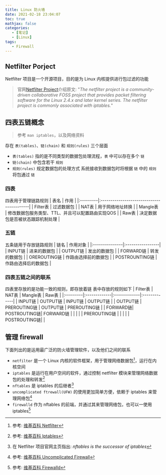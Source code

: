 ```yaml
---
title: Linux 防火墙
date: 2021-02-18 23:04:07
toc: true
mathjax: false
categories:
   - [笔记]
   - [Linux]
tags:
   - Firewall
---
```


## Netfilter Porject

Netfilter 项目是一个开源项目，目的是为 Linux 内核提供进行包过滤的功能

> 官网[Netfilter Project](https://www.netfilter.org)介绍原文:
> "*The netfilter project is a community-driven collaborative FOSS project that 
> provides packet filtering software for the Linux 2.4.x and later kernel series.
> The netfilter project is commonly associated with iptables.*"

## 四表五链概念

> 参考 `man iptables`，以及网络资料

存在 `表(tables)`、`链(chain)` 和 `规则(rules)` 三个层面
- `表(tables)` 指的是不同类型的数据包处理流程，`表` 中可以存在多个 `链`
- `链(chain)` 中包含若干 `规则`
- `规则(rules)` 规定数据包的处理方式
系统接收到数据包时将根据 `链` 中的 `规则` 将包通过 `链`

### **四表**
四表用于管理链路规则
| 表名     | 作用                                       |
|:---------|:------------------------------------------|
| Filter表 | 过滤数据包                                  |
| NAT表    | 用于网络地址转换                             |
| Mangle表 | 修改数据包服务类型、TTL、并且可以配置路由实现QOS |
| Raw表    | 决定数据包是否被状态跟踪机制处理               |

### **五链**
五条链用于存放链路规则
| 链名           | 作用对象           |
|:---------------|:-----------------|
| INPUT链        | 进来的数据包        |
| OUTPUT链       | 发出的数据包        |
| FORWARD链      | 转发的数据包        |
| OREROUTING链   | 作路由选择前的数据包 |
| POSTROUNTING链 | 作路由选择后的数据包 |

### **四表五链之间的联系**
四表里存放的是功能一致的规则，即存放着链
表中存放的规则如下
| Filter表 |     NAT表    |   Mangle表   |     Raw表    |
|:---------|:-------------|:-------------|:-------------|
| INPUT链  | OUTPUT链     | INPUT链      | OUTPUT链     |
| OUTPUT链 | PREROUTING链 | OUTPUT链     | PREROUTING链 |
| FORWARD链| POSTROUTING链| FORWARD链    |              |
|          |              | PREROUTING链 |              |
|          |              | POSTROUTING链|              |

## 管理 firewall

下面列出的是运用最广泛的防火墙管理软件，以及他们之间的联系
- `netfilter` 是一个 Linux 内核的软件框架，用于管理网络数据包[^3]，运行在内核空间
- `iptables` 是运行在用户空间的软件，通过控制 netfilter 模块来管理网络数据包的处理和转发[^4]
- `nftables` 是 iptables 的后继者[^5]
- `uncomplicated ftrewall(UFW)` 的使用更加简单方便，依赖于 iptables 来管理网络包[^6]
- `firewalld` 作为 nftables 的前端，并通过其来管理网络包，也可以一使用 iptables[^7]

[^3]: 参考: [维基百科 Netfilter](https://zh.wikipedia.org/wiki/Netfilter)
[^4]: 参考: [维基百科 Iptables](https://zh.wikipedia.org/wiki/Iptables)
[^5]: 在 Netfilter 项目官网主页指出: *nftables is the successor of iptables*
[^6]: 参考: [维基百科 Uncomplicated Firewall](https://en.wikipedia.org/wiki/Uncomplicated_Firewalld)
[^7]: 参考: [维基百科 Firewalld](https://en.wikipedia.org/wiki/Firewalld)


